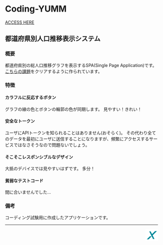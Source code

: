 # Coding-YUMM

[ACCESS HERE](https://coding-yumm.vercel.app/)

## 都道府県別人口推移表示システム

### 概要

都道府県別の総人口推移グラフを表示するSPA(Single Page Application)です。
[こちらの課題](https://yumemi.notion.site/0e9ef27b55704d7882aab55cc86c999d)をクリアするように作られています。

### 特徴

#### カラフルに反応するボタン

グラフの線の色とボタンの輪郭の色が同期します。
見やすい！きれい！

#### 安全なトークン

ユーザにAPIトークンを知られることはありません(おそらく)。
その代わり全てのデータを最初にユーザに送信することになりますが、頻繁にアクセスするサービスではなさそうなので問題ないでしょう。

#### そこそこレスポンシブルなデザイン

大抵のデバイスでは見やすいはずです。
多分！

#### 貧弱なテストコード

間に合いませんでした...

### 備考

コーディング試験用に作成したアプリケーションです。

---

<div align="right">
<a href="https://www.xeramiya.net">
<img src="https://raw.githubusercontent.com/xeramiya/xeramiya/main/assets/xeramiya.svg" width=8% alt="Xeramiya Logo" />
</a>
</div>
